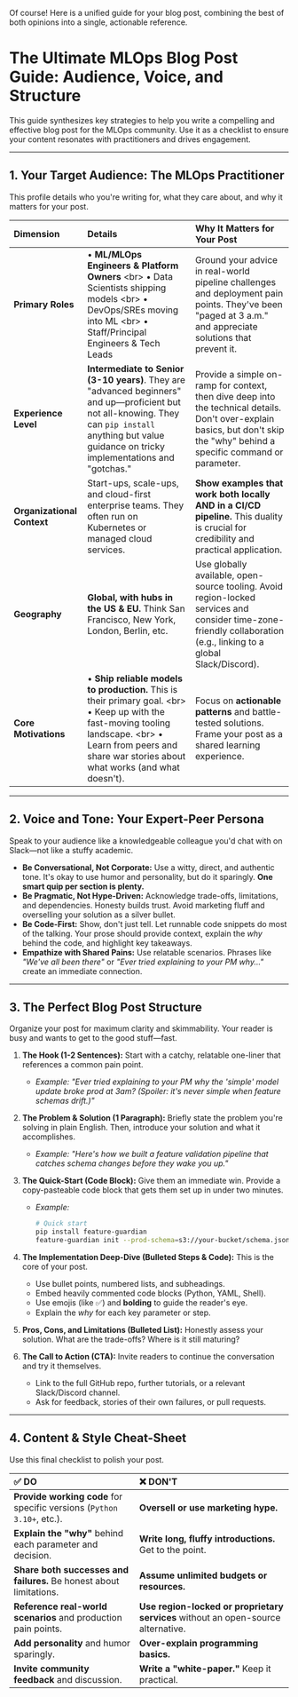 Of course\! Here is a unified guide for your blog post, combining the best of both opinions into a single, actionable reference.

# The Ultimate MLOps Blog Post Guide: Audience, Voice, and Structure

This guide synthesizes key strategies to help you write a compelling and effective blog post for the MLOps community. Use it as a checklist to ensure your content resonates with practitioners and drives engagement.

-----

## 1\. Your Target Audience: The MLOps Practitioner

This profile details who you're writing for, what they care about, and why it matters for your post.

| Dimension | Details | Why It Matters for Your Post |
| :--- | :--- | :--- |
| **Primary Roles** | • **ML/MLOps Engineers & Platform Owners** \<br\> • Data Scientists shipping models \<br\> • DevOps/SREs moving into ML \<br\> • Staff/Principal Engineers & Tech Leads | Ground your advice in real-world pipeline challenges and deployment pain points. They've been "paged at 3 a.m." and appreciate solutions that prevent it. |
| **Experience Level** | **Intermediate to Senior (3-10 years)**. They are "advanced beginners" and up—proficient but not all-knowing. They can `pip install` anything but value guidance on tricky implementations and "gotchas." | Provide a simple on-ramp for context, then dive deep into the technical details. Don't over-explain basics, but don't skip the "why" behind a specific command or parameter. |
| **Organizational Context** | Start-ups, scale-ups, and cloud-first enterprise teams. They often run on Kubernetes or managed cloud services. | **Show examples that work both locally AND in a CI/CD pipeline.** This duality is crucial for credibility and practical application. |
| **Geography** | **Global, with hubs in the US & EU.** Think San Francisco, New York, London, Berlin, etc. | Use globally available, open-source tooling. Avoid region-locked services and consider time-zone-friendly collaboration (e.g., linking to a global Slack/Discord). |
| **Core Motivations** | • **Ship reliable models to production.** This is their primary goal. \<br\> • Keep up with the fast-moving tooling landscape. \<br\> • Learn from peers and share war stories about what works (and what doesn't). | Focus on **actionable patterns** and battle-tested solutions. Frame your post as a shared learning experience. |

-----

## 2\. Voice and Tone: Your Expert-Peer Persona

Speak to your audience like a knowledgeable colleague you'd chat with on Slack—not like a stuffy academic.

  * **Be Conversational, Not Corporate:** Use a witty, direct, and authentic tone. It's okay to use humor and personality, but do it sparingly. **One smart quip per section is plenty.**
  * **Be Pragmatic, Not Hype-Driven:** Acknowledge trade-offs, limitations, and dependencies. Honesty builds trust. Avoid marketing fluff and overselling your solution as a silver bullet.
  * **Be Code-First:** Show, don't just tell. Let runnable code snippets do most of the talking. Your prose should provide context, explain the *why* behind the code, and highlight key takeaways.
  * **Empathize with Shared Pains:** Use relatable scenarios. Phrases like *"We've all been there"* or *"Ever tried explaining to your PM why..."* create an immediate connection.

-----

## 3\. The Perfect Blog Post Structure

Organize your post for maximum clarity and skimmability. Your reader is busy and wants to get to the good stuff—fast.

1.  **The Hook (1-2 Sentences):** Start with a catchy, relatable one-liner that references a common pain point.

      * *Example: "Ever tried explaining to your PM why the 'simple' model update broke prod at 3am? (Spoiler: it's never simple when feature schemas drift.)"*

2.  **The Problem & Solution (1 Paragraph):** Briefly state the problem you're solving in plain English. Then, introduce your solution and what it accomplishes.

      * *Example: "Here's how we built a feature validation pipeline that catches schema changes before they wake you up."*

3.  **The Quick-Start (Code Block):** Give them an immediate win. Provide a copy-pasteable code block that gets them set up in under two minutes.

      * *Example:*
        ```bash
        # Quick start
        pip install feature-guardian
        feature-guardian init --prod-schema=s3://your-bucket/schema.json
        ```

4.  **The Implementation Deep-Dive (Bulleted Steps & Code):** This is the core of your post.

      * Use bullet points, numbered lists, and subheadings.
      * Embed heavily commented code blocks (Python, YAML, Shell).
      * Use emojis (like ✅) and **bolding** to guide the reader's eye.
      * Explain the *why* for each key parameter or step.

5.  **Pros, Cons, and Limitations (Bulleted List):** Honestly assess your solution. What are the trade-offs? Where is it still maturing?

6.  **The Call to Action (CTA):** Invite readers to continue the conversation and try it themselves.

      * Link to the full GitHub repo, further tutorials, or a relevant Slack/Discord channel.
      * Ask for feedback, stories of their own failures, or pull requests.

-----

## 4\. Content & Style Cheat-Sheet

Use this final checklist to polish your post.

| ✅ DO | ❌ DON'T |
| :--- | :--- |
| **Provide working code** for specific versions (`Python 3.10+`, etc.). | **Oversell or use marketing hype.** |
| **Explain the "why"** behind each parameter and decision. | **Write long, fluffy introductions.** Get to the point. |
| **Share both successes and failures.** Be honest about limitations. | **Assume unlimited budgets or resources.** |
| **Reference real-world scenarios** and production pain points. | **Use region-locked or proprietary services** without an open-source alternative. |
| **Add personality** and humor sparingly. | **Over-explain programming basics.** |
| **Invite community feedback** and discussion. | **Write a "white-paper."** Keep it practical. |